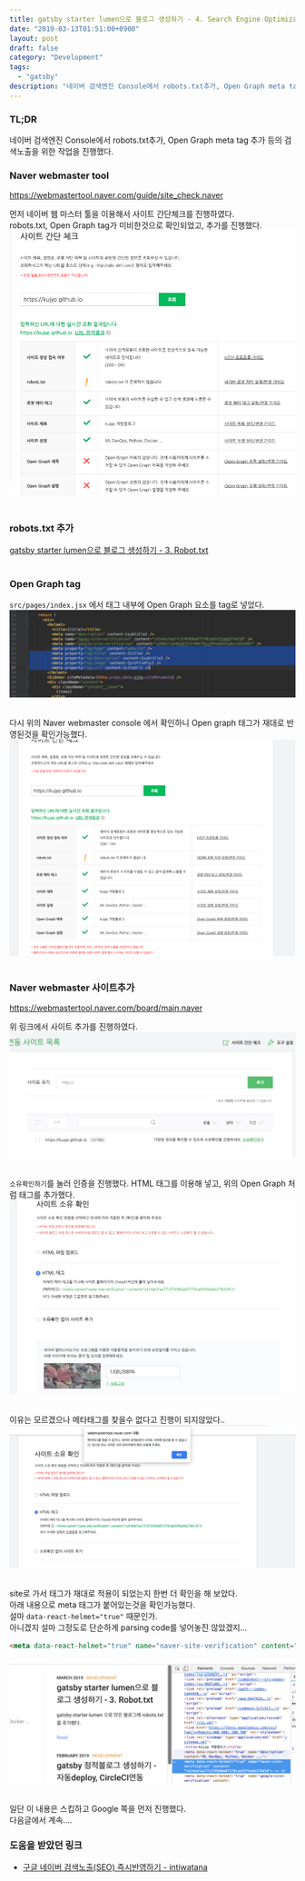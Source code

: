 ```yaml
---
title: gatsby starter lumen으로 블로그 생성하기 - 4. Search Engine Optimization - Naver
date: "2019-03-13T01:51:00+0900"
layout: post
draft: false
category: "Development"
tags:
  - "gatsby"
description: "네이버 검색엔진 Console에서 robots.txt추가, Open Graph meta tag 추가 등의 검색노출을 위한 작업을 진행했다."
---
```



### TL;DR
네이버 검색엔진 Console에서 robots.txt추가, Open Graph meta tag 추가 등의 검색노출을 위한 작업을 진행했다.


### Naver webmaster tool
https://webmastertool.naver.com/guide/site_check.naver

먼저 네이버 웹 마스터 툴을 이용해서 사이트 간단체크를 진행하였다.<br/>
robots.txt, Open Graph tag가 미비한것으로 확인되었고, 추가를 진행했다.
![naver_console.png](./naver_console.png)<br/><br/>


### robots.txt 추가
[gatsby starter lumen으로 블로그 생성하기 - 3. Robot.txt](/posts/2019-03-12---gatsby-starter-lumen으로-블로그-생성하기---3-Robot.txt/)<br/><br/>


### Open Graph tag
`src/pages/index.jsx` 에서 <Helmet> 태그 내부에 Open Graph 요소를 <meta> tag로 넣었다. 
![opengraph.png](./opengraph.png)<br/><br/>

다시 위의 Naver webmaster console 에서 확인하니 Open graph 태그가 재대로 반영된것을 확인가능했다.<br/>
![naver_tagerror_but_opengraph_changed.png](./naver_tagerror_but_opengraph_changed.png)<br/><br/>


### Naver webmaster 사이트추가
https://webmastertool.naver.com/board/main.naver

위 링크에서 사이트 추가를 진행하였다.<br/>
![naver_siteadd.png](./naver_siteadd.png)<br/><br/>

`소유확인하기`를 눌러 인증을 진행했다. HTML 태그를 이용해 넣고, 위의 Open Graph 처럼 태그를 추가했다.<br/>
![naver_verify.png](./naver_verify.png)<br/><br/>

이유는 모르겠으나 메타태그를 찾을수 없다고 진행이 되지않았다..<br/>
![naver_tagerror.png](./naver_tagerror.png)<br/><br/>

site로 가서 태그가 재대로 적용이 되었는지 한번 더 확인을 해 보았다.<br/>
아래 내용으로 meta 태그가 붙어있는것을 확인가능했다.<br/>
설마 `data-react-helmet="true"` 때문인가.<br/>
아니겠지 설마 그정도로 단순하게 parsing code를 넣어놓진 않았겠지...
```html
<meta data-react-helmet="true" name="naver-site-verification" content="cd14eb7aa77c570360a07270cab55fbabb276d18">
```
![naver_verify_metatag.png](./naver_verify_metatag.png)<br/><br/>

일단 이 내용은 스킵하고 Google 쪽을 먼저 진행했다.<br/>
다음글에서 계속....<br/>


### 도움을 받았던 링크
- [구글 네이버 검색노출(SEO) 즉시반영하기 - intiwatana](https://intiwatana.github.io/FrontEnd/SEO/%EA%B5%AC%EA%B8%80-%EB%84%A4%EC%9D%B4%EB%B2%84-%EA%B2%80%EC%83%89%EB%85%B8%EC%B6%9C-%EC%A6%89%EC%8B%9C%EB%B0%98%EC%98%81/)
